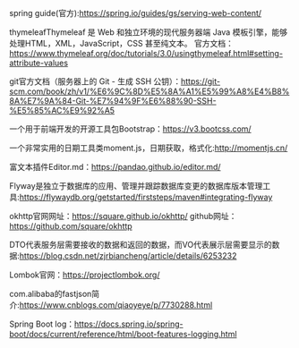 spring guide(官方):https://spring.io/guides/gs/serving-web-content/

thymeleafThymeleaf 是 Web 和独立环境的现代服务器端 Java 模板引擎，能够处理HTML，XML，JavaScript，CSS 甚至纯文本。
官方文档：https://www.thymeleaf.org/doc/tutorials/3.0/usingthymeleaf.html#setting-attribute-values

git官方文档（服务器上的 Git - 生成 SSH 公钥）：https://git-scm.com/book/zh/v1/%E6%9C%8D%E5%8A%A1%E5%99%A8%E4%B8%8A%E7%9A%84-Git-%E7%94%9F%E6%88%90-SSH-%E5%85%AC%E9%92%A5

一个用于前端开发的开源工具包Bootstrap：https://v3.bootcss.com/

一个非常实用的日期工具类moment.js，日期获取，格式化:http://momentjs.cn/

富文本插件Editor.md：https://pandao.github.io/editor.md/

Flyway是独立于数据库的应用、管理并跟踪数据库变更的数据库版本管理工具:https://flywaydb.org/getstarted/firststeps/maven#integrating-flyway

okhttp官网网址：https://square.github.io/okhttp/  github网址：https://github.com/square/okhttp

DTO代表服务层需要接收的数据和返回的数据，而VO代表展示层需要显示的数据:https://blog.csdn.net/zjrbiancheng/article/details/6253232

Lombok官网：https://projectlombok.org/

com.alibaba的fastjson简介:https://www.cnblogs.com/qiaoyeye/p/7730288.html

Spring Boot log：https://docs.spring.io/spring-boot/docs/current/reference/html/boot-features-logging.html


